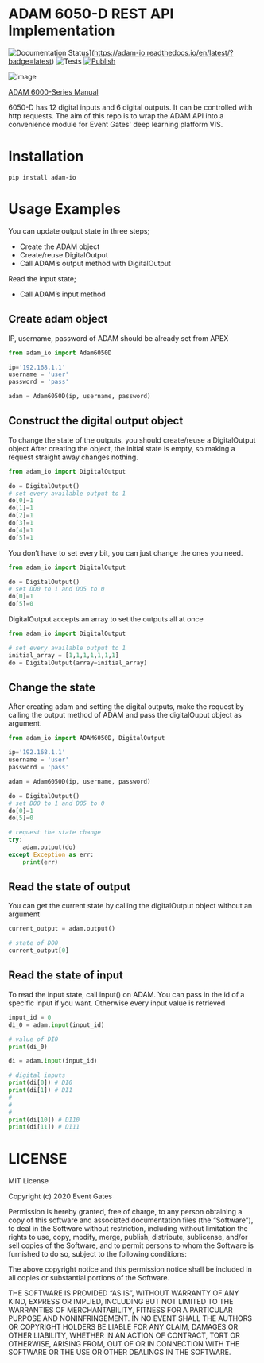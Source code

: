 # ADAM 6050-D REST API Implementation
![Documentation Status](https://readthedocs.org/projects/adam-io/badge/?version=latest)](https://adam-io.readthedocs.io/en/latest/?badge=latest)
![Tests](https://github.com/eventgates/adam_io/workflows/Tests/badge.svg)
[![Publish](https://github.com/eventgates/adam_io/workflows/Publish/badge.svg)](https://pypi.org/project/adam-io/)

![image](https://advdownload.advantech.com/productfile/PIS/ADAM-6050/Product%20-%20Photo(B)/ADAM-6050_01_B20190725160245.jpg)

[ADAM 6000-Series Manual](http://advdownload.advantech.com/productfile/Downloadfile4/1-1M99LTH/ADAM-6000_User_Manaul_Ed_9.pdf)

6050-D has 12 digital inputs and 6 digital outputs. It can be controlled with http requests. The aim of this repo is to wrap the ADAM API into a convenience module for Event Gates' deep learning platform VIS.

# Installation
```
pip install adam-io
```

# Usage Examples

You can update output state in three steps;
* Create the ADAM object
* Create/reuse DigitalOutput
* Call ADAM’s output method with DigitalOutput

Read the input state;
* Call ADAM’s input method

## Create adam object

IP, username, password of ADAM should be already set from APEX

```python
from adam_io import Adam6050D

ip='192.168.1.1'
username = 'user'
password = 'pass'

adam = Adam6050D(ip, username, password)
```

## Construct the digital output object

To change the state of the outputs, you should create/reuse a DigitalOutput object
After creating the object, the initial state is empty, so making a request straight away changes nothing.

```python
from adam_io import DigitalOutput

do = DigitalOutput()
# set every available output to 1
do[0]=1
do[1]=1
do[2]=1
do[3]=1
do[4]=1
do[5]=1
```

You don’t have to set every bit, you can just change the ones you need.

```python
from adam_io import DigitalOutput

do = DigitalOutput()
# set DO0 to 1 and DO5 to 0
do[0]=1
do[5]=0
```

DigitalOutput accepts an array to set the outputs all at once

```python
from adam_io import DigitalOutput

# set every available output to 1
initial_array = [1,1,1,1,1,1,1]
do = DigitalOutput(array=initial_array)
```

## Change the state

After creating adam and setting the digital outputs, make the request by calling the output method of ADAM and pass the digitalOuput object as argument.

```python
from adam_io import ADAM6050D, DigitalOutput

ip='192.168.1.1'
username = 'user'
password = 'pass'

adam = Adam6050D(ip, username, password)

do = DigitalOutput()
# set DO0 to 1 and DO5 to 0
do[0]=1
do[5]=0

# request the state change
try:
    adam.output(do)
except Exception as err:
    print(err)
```

## Read the state of output

You can get the current state by calling the digitalOutput object without an argument

```python
current_output = adam.output()

# state of DO0
current_output[0]
```

## Read the state of input

To read the input state, call input() on ADAM. You can pass in the id of a specific input if you want. Otherwise every input value is retrieved

```python
input_id = 0
di_0 = adam.input(input_id)

# value of DI0
print(di_0)

di = adam.input(input_id)

# digital inputs
print(di[0]) # DI0
print(di[1]) # DI1
#
#
#
print(di[10]) # DI10
print(di[11]) # DI11
```

# LICENSE

MIT License

Copyright (c) 2020 Event Gates

Permission is hereby granted, free of charge, to any person obtaining a copy
of this software and associated documentation files (the “Software”), to deal
in the Software without restriction, including without limitation the rights
to use, copy, modify, merge, publish, distribute, sublicense, and/or sell
copies of the Software, and to permit persons to whom the Software is
furnished to do so, subject to the following conditions:

The above copyright notice and this permission notice shall be included in all
copies or substantial portions of the Software.

THE SOFTWARE IS PROVIDED “AS IS”, WITHOUT WARRANTY OF ANY KIND, EXPRESS OR
IMPLIED, INCLUDING BUT NOT LIMITED TO THE WARRANTIES OF MERCHANTABILITY,
FITNESS FOR A PARTICULAR PURPOSE AND NONINFRINGEMENT. IN NO EVENT SHALL THE
AUTHORS OR COPYRIGHT HOLDERS BE LIABLE FOR ANY CLAIM, DAMAGES OR OTHER
LIABILITY, WHETHER IN AN ACTION OF CONTRACT, TORT OR OTHERWISE, ARISING FROM,
OUT OF OR IN CONNECTION WITH THE SOFTWARE OR THE USE OR OTHER DEALINGS IN THE
SOFTWARE.
